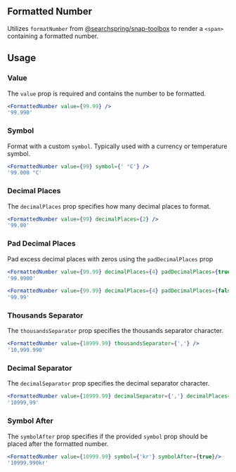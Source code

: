 ## Formatted Number

Utilizes `formatNumber` from [@searchspring/snap-toolbox](https://searchspring.github.io/snap/#/toolbox) to render a `<span>` containing a formatted number.

## Usage

### Value
The `value` prop is required and contains the number to be formatted. 

``` jsx
<FormattedNumber value={99.99} />
'99.990'
```

### Symbol
Format with a custom `symbol`. Typically used with a currency or temperature symbol.

``` jsx
<FormattedNumber value={99} symbol={' °C'} /> 
'99.000 °C'
```

### Decimal Places
The `decimalPlaces` prop specifies how many decimal places to format.

``` jsx
<FormattedNumber value={99} decimalPlaces={2} /> 
'99.00'
```

### Pad Decimal Places
Pad excess decimal places with zeros using the `padDecimalPlaces` prop

``` jsx
<FormattedNumber value={99.99} decimalPlaces={4} padDecimalPlaces={true} /> 
'99.9900'
```

``` jsx
<FormattedNumber value={99.99} decimalPlaces={4} padDecimalPlaces={false}/> 
'99.99'
```


### Thousands Separator
The `thousandsSeparator` prop specifies the thousands separator character.

``` jsx
<FormattedNumber value={10999.99} thousandsSeparator={','} /> 
'10,999.990'
```

### Decimal Separator
The `decimalSeparator` prop specifies the decimal separator character.

``` jsx
<FormattedNumber value={10999.99} decimalSeparator={','} decimalPlaces={2} /> 
'10999,99'
```

### Symbol After
The `symbolAfter` prop specifies if the provided `symbol` prop should be placed after the formatted number.

``` jsx
<FormattedNumber value={10999.99} symbol={'kr'} symbolAfter={true}/> 
'10999.990kr'
```
